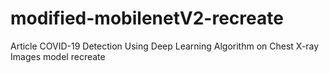# modified-mobilenetV2-recreate
Article COVID-19 Detection Using Deep Learning Algorithm on Chest X-ray Images model recreate
